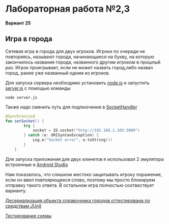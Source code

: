 # Лабораторная работа №2,3
**Вариант 25**

## Игра в города

Сетевая игра в города для двух игроков. Игроки по очереди не повторяясь, называют города, начинающиеся на букву, на которую закончилось название города, названного другим игроком в прошлый раз. Игрок проигрывает, если не может назвать город,либо назвал город, ранее уже названный одним из игроков.

Для запуска сервера необходимо установить [node.js](https://nodejs.org/en/download/) и запустить [server.js](https://github.com/AlexandrovAn/city-game/blob/server/server.js) с помощью команды
```
node server.js
```
Также надо сменить путь для подлкючения в [SocketHandler](https://github.com/AlexandrovAn/city-game/blob/master/app/src/main/java/com/example/citygame/data/websocket/SocketHandler.kt)

```kotlin
@Synchronized
fun setSocket() {
        try {
            socket = IO.socket("http://192.168.1.103:3000")
        } catch (e: URISyntaxException) {
            Log.e("Socket error", e.toString())
        }
    }
 ```

Для запуска приложения для двух клинетов я использовал 2 эмулятора встроенные в [Android Studio](https://developer.android.com/studio)


Нам показалось, что слишком жестоко защитывать игроку поражение, если он ввел повтоярющееся слово, поэтому мы просто блокируем отправку такого ответа. В остальном игра полностью соотвествует варианту.

[Десериализация объекта справочника городов оттестирована по средствам JUnit](https://github.com/AlexandrovAn/city-game/blob/develop/app/src/test/java/com/example/citygame/data/entities/CityTest.kt)

[Тестирование схемы](https://github.com/AlexandrovAn/city-game/blob/master/app/src/test/java/com/example/citygame/data/entities/SchemaTest.kt)
